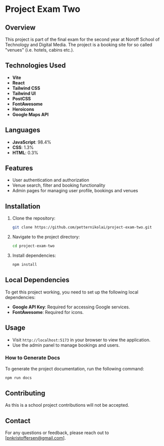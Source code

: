 # Project Exam Two

## Overview

This project is part of the final exam for the second year at Noroff School of Technology and Digital Media. The project is a booking site for so called "venues" (i.e. hotels, cabins etc.).

## Technologies Used

- **Vite**
- **React**
- **Tailwind CSS**
- **Tailwind UI**
- **PostCSS**
- **FontAwesome**
- **Heroicons**
- **Google Maps API**

## Languages

- **JavaScript**: 98.4%
- **CSS**: 1.3%
- **HTML**: 0.3%

## Features

- User authentication and authorization
- Venue search, filter and booking functionality
- Admin pages for managing user profile, bookings and venues

## Installation

1. Clone the repository:
   ```bash
   git clone https://github.com/petternikolai/project-exam-two.git
   ```
2. Navigate to the project directory:
   ```bash
   cd project-exam-two
   ```
3. Install dependencies:
   ```bash
   npm install
   ```

## Local Dependencies

To get this project working, you need to set up the following local dependencies:

- **Google API Key**: Required for accessing Google services.
- **FontAwesome**: Required for icons.

## Usage

- Visit `http://localhost:5173` in your browser to view the application.
- Use the admin panel to manage bookings and users.

### How to Generate Docs

To generate the project documentation, run the following command:

```bash
npm run docs
```

## Contributing

As this is a school project contributions will not be accepted.

## Contact

For any questions or feedback, please reach out to [pnkristoffersen@gmail.com].
